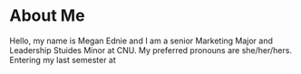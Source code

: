 # About Me

Hello, my name is Megan Ednie and I am a senior Marketing Major and Leadership Stuides Minor at CNU. My preferred pronouns are she/her/hers. Entering my last semester at   
